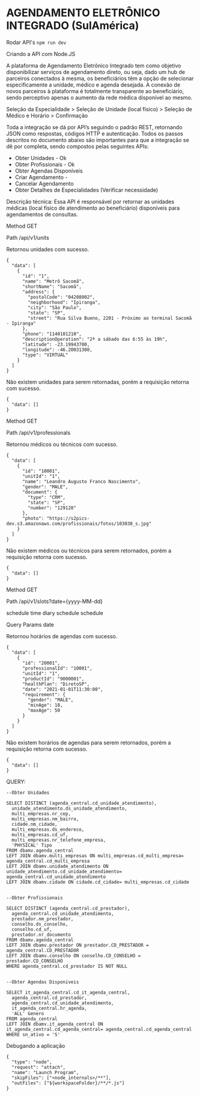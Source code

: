 # AGENDAMENTO ELETRÔNICO INTEGRADO (SulAmérica)

Rodar API's
```npm run dev```

Criando a API com Node.JS

A plataforma de Agendamento Eletrônico Integrado tem como objetivo disponibilizar serviços de
agendamento direto, ou seja, dado um hub de parceiros conectados à mesma, os beneficiários têm a opção
de selecionar especificamente a unidade, médico e agenda desejada.
A conexão de novos parceiros à plataforma é totalmente transparente ao beneficiário, sendo perceptivo
apenas o aumento da rede médica disponível ao mesmo.

Seleção da Especialidade > Seleção de Unidade (local físico) > Seleção de Médico e Horário > Confirmação

Toda a integração se dá por API’s seguindo o padrão REST, retornando JSON como respostas, códigos HTTP e
autenticação.
Todos os passos descritos no documento abaixo são importantes para que a integração se dê por completa,
sendo compostos pelas seguintes APIs:

- Obter Unidades - Ok
- Obter Profissionais - Ok
- Obter Agendas Disponíveis
- Criar Agendamento - 
- Cancelar Agendamento
- Obter Detalhes de Especialidades (Verificar necessidade)

Descrição técnica: Essa API é responsável por retornar as unidades médicas (local físico de atendimento ao
beneficiário) disponíveis para agendamentos de consultas.

Method GET

Path /api/v1/units

Retornou unidades com sucesso.
```
{
  "data": [
    {
      "id": "1",
      "name": "Metrô Sacomã",
      "shortName": "Sacomã",
      "address": {
        "postalCode": "04208002",
        "neighborhood": "Ipiranga",
        "city": "São Paulo",
        "state": "SP",
        "street": "Rua Silva Bueno, 2201 - Próximo ao terminal Sacomã - Ipiranga"
      },
      "phone": "1140101210",
      "descriptionOperation": "2ª a sábado das 6:55 às 19h",
      "latitude": -23.19943700,
      "longitude": -46.20031300,
      "type": "VIRTUAL"
    }
  ]
}
```

Não existem unidades para serem retornadas, porém a requisição retorna com sucesso.
```
{
  "data": []
}
```

Method GET

Path /api/v1/professionals

Retornou médicos ou técnicos com sucesso.
```
{
  "data": [
    {
      "id": "10001",
      "unitId": "1",
      "name": "Leandro Augusto Franco Nascimento",
      "gender": "MALE",
      "document": {
        "type": "CRM",
        "state": "SP",
        "number": "129128"
      },
      "photo": "https://s2pics-dev.s3.amazonaws.com/profissionais/fotos/103038_s.jpg"
    }
  ]
}
```
Não existem médicos ou técnicos para serem retornados, porém a requisição retorna com sucesso.
```
{
  "data": []
}
```

Method GET

Path /api/v1/slots?date={yyyy-MM-dd}

schedule time
diary schedule
schedule

Query Params date

Retornou horários de agendas com sucesso.
```
{
  "data": [
    {
      "id": "20001",
      "professionalId": "10001",
      "unitId": "1",
      "productId": "9000001",
      "healthPlan": "DiretoSP",
      "date": "2021-01-01T11:30:00",
      "requirement": {
        "gender": "MALE",
        "minAge": 18,
        "maxAge": 50
      }
    }
  ]
}
```
Não existem horários de agendas para serem retornados, porém a requisição retorna com sucesso.
```
{
  "data": []
}
```
QUERY:
```
--Obter Unidades

SELECT DISTINCT (agenda_central.cd_unidade_atendimento),
  unidade_atendimento.ds_unidade_atendimento,
  multi_empresas.nr_cep,
  multi_empresas.nm_bairro,
  cidade.nm_cidade,
  multi_empresas.ds_endereco,
  multi_empresas.cd_uf,
  multi_empresas.nr_telefone_empresa,
  'PHYSICAL' Tipo  
FROM dbamv.agenda_central
LEFT JOIN dbamv.multi_empresas ON multi_empresas.cd_multi_empresa= agenda_central.cd_multi_empresa
LEFT JOIN dbamv.unidade_atendimento ON unidade_atendimento.cd_unidade_atendimento= agenda_central.cd_unidade_atendimento
LEFT JOIN dbamv.cidade ON cidade.cd_cidade= multi_empresas.cd_cidade


--Obter Profissionais
                                                                  
SELECT DISTINCT (agenda_central.cd_prestador),
  agenda_central.cd_unidade_atendimento,
  prestador.nm_prestador, 
  conselho.ds_conselho, 
  conselho.cd_uf, 
  prestador.nr_documento
FROM dbamv.agenda_central 
LEFT JOIN dbamv.prestador ON prestador.CD_PRESTADOR = agenda_central.CD_PRESTADOR
LEFT JOIN dbamv.conselho ON conselho.CD_CONSELHO = prestador.CD_CONSELHO
WHERE agenda_central.cd_prestador IS NOT NULL


--Obter Agendas Disponiveis

SELECT it_agenda_central.cd_it_agenda_central,
  agenda_central.cd_prestador,
  agenda_central.cd_unidade_atendimento,
  it_agenda_central.hr_agenda,
  'ALL' Genero 
FROM agenda_central    
LEFT JOIN dbamv.it_agenda_central ON it_agenda_central.cd_agenda_central= agenda_central.cd_agenda_central
WHERE sn_ativo = 'S'
```




Debugando a aplicação
```
{
  "type": "node",
  "request": "attach",
  "name": "Launch Program",
  "skipFiles": ["<node_internals>/**"],
  "outFiles": ["${workspaceFolder}/**/*.js"]
}
```